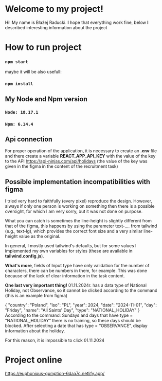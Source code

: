 # Welcome to my project!

Hi! My name is Błażej Raducki. I hope that everything work fine, below I described interesting information about the project

# How to run project

### `npm start`

maybe it will be also usefull:

### `npm install`

## My Node and Npm version

### `Node: 18.17.1`

### `Npm: 6.14.4`

## Api connection

For proper operation of the application, it is necessary to create an **.env** file and there create a variable **REACT_APP_API_KEY** with the value of the key to the API https://api-ninjas.com/api/holidays (the value of the key was given in the figma in the content of the recruitment task)

## Possible implementation incompatibilities with figma

I tried very hard to faithfully (every pixel) reproduce the design. However, always if only one person is working on something then there is a possible oversight, for which I am very sorry, but it was not done on purpose.

What you can catch is sometimes the line-height is slightly different from that of the figma, this happens by using the parameter text-.... from tailwind (e.g., text-lg), which provides the correct font size and a very similar line-height value as the original.

In general, I mostly used tailwind's defaults, but for some values I implemented my own variables for styles (these are available in **tailwind.config.js**).

**What's more**, fields of Input type have only validation for the number of characters, there can be numbers in them, for example. This was done because of the lack of clear information in the task content.

**One last very important thing!**
01.11.2024r. has a data type of National Holiday, not Observance, so it cannot be clicked according to the command (this is an example from figma)

{
"country": "Poland",
"iso": "PL",
"year": 2024,
"date": "2024-11-01",
"day": "Friday",
"name": "All Saints' Day",
"type": "NATIONAL_HOLIDAY"
}
According to the command: Sundays and days that have type = “NATIONAL_HOLIDAY” there is no training, so these days should be blocked. After selecting a date that has type = “OBSERVANCE”, display information about the holiday.

For this reason, it is impossible to click 01.11.2024

# Project online

https://euphonious-gumption-6daa7c.netlify.app/
